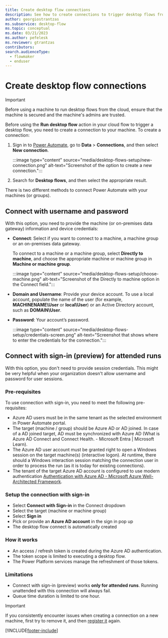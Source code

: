 ```yaml
---
title: Create desktop flow connections
description: See how to create connections to trigger desktop flows from cloud flows.
author: georgiostrantzas
ms.subservice: desktop-flow
ms.topic: conceptual
ms.date: 03/21/2023
ms.author: pefelesk
ms.reviewer: gtrantzas
contributors:
search.audienceType: 
  - flowmaker
  - enduser
---
```


# Create desktop flow connections

> [!IMPORTANT]
> Before using a machine to run desktop flows from the cloud, ensure that the machine is secured and the machine's admins are trusted.

Before using the **Run desktop flow** action in your cloud flow to trigger a desktop flow, you need to create a connection to your machine. To create a connection:

1. Sign in to [Power Automate](https://make.powerautomate.com), go to **Data** > **Connections**,  and then select **New connection**.

    :::image type="content" source="media/desktop-flows-setup/new-connection.png" alt-text="Screenshot of the option to create a new connection.":::

1. Search for **Desktop flows**, and then select the appropriate result.

There is two different methods to connect Power Automate with your machines (or groups).

## Connect with username and password

With this option, you need to provide the machine (or on-premises data gateway) information and device credentials:

   - **Connect**: Select if you want to connect to a machine, a machine group or an on-premises data gateway.

      To connect to a machine or a machine group, select **Directly to machine**, and choose the appropriate machine or machine group in  **Machine or machine group**.

      :::image type="content" source="media/desktop-flows-setup/choose-machine.png" alt-text="Screenshot of the Directly to machine option in the Connect field.":::

   - **Domain and Username**: Provide your device account. To use a local account, populate the name of the user (for example, **MACHINENAME\\User** or **local\\User**) or an Active Directory account, such as **DOMAIN\\User**.

   - **Password**: Your account’s password.

      :::image type="content" source="media/desktop-flows-setup/credentials-screen.png" alt-text="Screenshot that shows where to enter the credentials for the connection.":::
      
## Connect with sign-in (preview) for attended runs

With this option, you don't need to provide session credentials. This might be very helpful when your organization doesn't allow username and password for user sessions.

### Pre-requisites

To use connection with sign-in, you need to meet the following pre-requisites:

  - Azure AD users must be in the same tenant as the selected environment in Power Automate portal.
  - The target (machine / group) should be Azure AD or AD joined. In case of a AD joined target, AD must be synchronized with Azure AD (What is Azure AD Connect and Connect Health. - Microsoft Entra | Microsoft Learn).
  - The Azure AD user account must be granted right to open a Windows session on the target machine(s) (interactive logon). At runtime, there should a Windows interaction session matching the connection user in order to process the run (as it is today for existing connections).
  - The tenant of the target Azure AD account is configured to use modern authentication [Authentication with Azure AD - Microsoft Azure Well-Architected Framework](/azure/well-architected/).


### Setup the connection with sign-in

- Select **Connect with Sign-in** in the Connect dropdown
- Select the target (machine or machine group)
- Select **Sign in**
- Pick or provide an **Azure AD account** in the sign in pop up 
- The desktop flow connect is automatically created

### How it works
- An access / refresh token is created during the Azure AD authentication.
- The token scope is limited to executing a desktop flow.
- The Power Platform services manage the refreshment of those tokens.

### Limitations
- Connect with sign-in (preview) works **only for attended runs**. Running unattended with this connection will always fail.
- Queue time duration is limited to one hour.


> [!IMPORTANT]
> If you consistently encounter issues when creating a connection on a new machine, first try to remove it, and then [register it](/power-automate/desktop-flows/manage-machines#register-a-new-machine) again.

[!INCLUDE[footer-include](../includes/footer-banner.md)]

